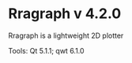 Rragraph v 4.2.0
================
Rragraph is a lightweight 2D plotter

Tools: Qt 5.1.1; qwt 6.1.0                         
